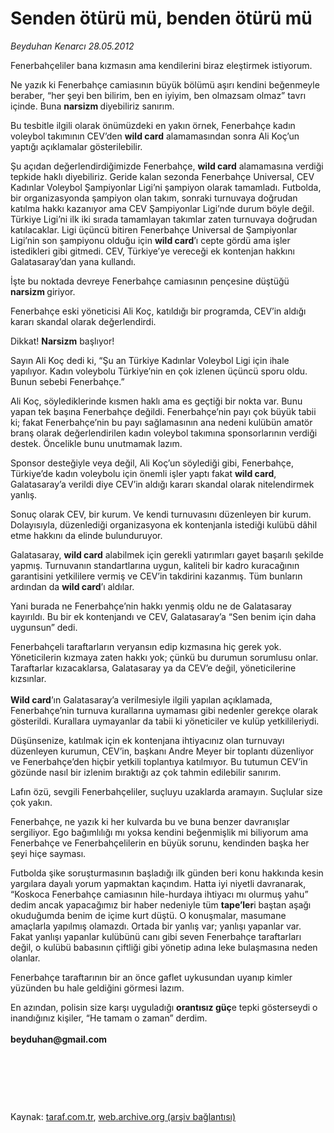 # Senden ötürü mü, benden ötürü mü

*Beyduhan Kenarcı 28.05.2012*

<div class="yazi"><p>Fenerbahçeliler bana kızmasın ama kendilerini biraz eleştirmek istiyorum.</p>
<p>Ne yazık ki Fenerbahçe camiasının büyük bölümü aşırı kendini beğenmeyle beraber, “her şeyi ben bilirim, ben en iyiyim, ben olmazsam olmaz” tavrı içinde. Buna <b>narsizm </b>diyebiliriz sanırım.</p>
<p>Bu tesbitle ilgili olarak önümüzdeki en yakın örnek, Fenerbahçe kadın voleybol takımının CEV’den <b>wild card</b> alamamasından sonra Ali Koç’un yaptığı açıklamalar gösterilebilir.</p>
<p>Şu açıdan değerlendirdiğimizde Fenerbahçe, <b>wild card</b> alamamasına verdiği tepkide haklı diyebiliriz. Geride kalan sezonda Fenerbahçe Universal, CEV Kadınlar Voleybol Şampiyonlar Ligi’ni şampiyon olarak tamamladı. Futbolda, bir organizasyonda şampiyon olan takım, sonraki turnuvaya doğrudan katılma hakkı kazanıyor ama CEV Şampiyonlar Ligi’nde durum böyle değil. Türkiye Ligi’ni ilk iki sırada tamamlayan takımlar zaten turnuvaya doğrudan katılacaklar. Ligi üçüncü bitiren Fenerbahçe Universal de Şampiyonlar Ligi’nin son şampiyonu olduğu için <b>wild card</b>’ı cepte gördü ama işler istedikleri gibi gitmedi. CEV, Türkiye’ye vereceği ek kontenjan hakkını Galatasaray’dan yana kullandı.</p>
<p>İşte bu noktada devreye Fenerbahçe camiasının pençesine düştüğü <b>narsizm </b>giriyor.</p>
<p>Fenerbahçe eski yöneticisi Ali Koç, katıldığı bir programda, CEV’in aldığı kararı skandal olarak değerlendirdi. </p>
<p>Dikkat! <b>Narsizm</b> başlıyor!</p>
<p>Sayın Ali Koç dedi ki, “Şu an Türkiye Kadınlar Voleybol Ligi için ihale yapılıyor. Kadın voleybolu Türkiye’nin en çok izlenen üçüncü sporu oldu. Bunun sebebi Fenerbahçe.”</p>
<p>Ali Koç, söylediklerinde kısmen haklı ama es geçtiği bir nokta var. Bunu yapan tek başına Fenerbahçe değildi. Fenerbahçe’nin payı çok büyük tabii ki; fakat Fenerbahçe’nin bu payı sağlamasının ana nedeni kulübün amatör branş olarak değerlendirilen kadın voleybol takımına sponsorlarının verdiği destek. Öncelikle bunu unutmamak lazım.</p>
<p>Sponsor desteğiyle veya değil, Ali Koç’un söylediği gibi, Fenerbahçe, Türkiye’de kadın voleybolu için önemli işler yaptı fakat <b>wild card</b>, Galatasaray’a verildi diye CEV’in aldığı kararı skandal olarak nitelendirmek yanlış.</p>
<p>Sonuç olarak CEV, bir kurum. Ve kendi turnuvasını düzenleyen bir kurum. Dolayısıyla, düzenlediği organizasyona ek kontenjanla istediği kulübü dâhil etme hakkını da elinde bulunduruyor.</p>
<p>Galatasaray, <b>wild card</b> alabilmek için gerekli yatırımları gayet başarılı şekilde yapmış. Turnuvanın standartlarına uygun, kaliteli bir kadro kuracağının garantisini yetkililere vermiş ve CEV’in takdirini kazanmış. Tüm bunların ardından da <b>wild card</b>’ı aldılar.</p>
<p>Yani burada ne Fenerbahçe’nin hakkı yenmiş oldu ne de Galatasaray kayırıldı. Bu bir ek kontenjandı ve CEV, Galatasaray’a “Sen benim için daha uygunsun” dedi.</p>
<p>Fenerbahçeli taraftarların veryansın edip kızmasına hiç gerek yok. Yöneticilerin kızmaya zaten hakkı yok; çünkü bu durumun sorumlusu onlar. Taraftarlar kızacaklarsa, Galatasaray ya da CEV’e değil, yöneticilerine kızsınlar.<br/><br/><b>Wild card</b>’ın Galatasaray’a verilmesiyle ilgili yapılan açıklamada, Fenerbahçe’nin turnuva kurallarına uymaması gibi nedenler gerekçe olarak gösterildi. Kurallara uymayanlar da tabii ki yöneticiler ve kulüp yetkilileriydi.</p>
<p>Düşünsenize, katılmak için ek kontenjana ihtiyacınız olan turnuvayı düzenleyen kurumun, CEV’in, başkanı Andre Meyer bir toplantı düzenliyor ve Fenerbahçe’den hiçbir yetkili toplantıya katılmıyor. Bu tutumun CEV’in gözünde nasıl bir izlenim bıraktığı az çok tahmin edilebilir sanırım.</p>
<p>Lafın özü, sevgili Fenerbahçeliler, suçluyu uzaklarda aramayın. Suçlular size çok yakın.</p>
<p>Fenerbahçe, ne yazık ki her kulvarda bu ve buna benzer davranışlar sergiliyor. Ego bağımlılığı mı yoksa kendini beğenmişlik mi biliyorum ama Fenerbahçe ve Fenerbahçelilerin en büyük sorunu, kendinden başka her şeyi hiçe sayması. </p>
<p>Futbolda şike soruşturmasının başladığı ilk günden beri konu hakkında kesin yargılara dayalı yorum yapmaktan kaçındım. Hatta iyi niyetli davranarak, “Koskoca Fenerbahçe camiasının hile-hurdaya ihtiyacı mı olurmuş yahu” dedim ancak yapacağımız bir haber nedeniyle tüm <b>tape’ler</b>i baştan aşağı okuduğumda benim de içime kurt düştü. O konuşmalar, masumane amaçlarla yapılmış olamazdı. Ortada bir yanlış var; yanlışı yapanlar var. Fakat yanlışı yapanlar kulübünü canı gibi seven Fenerbahçe taraftarları değil, o kulübü babasının çiftliği gibi yönetip adına leke bulaşmasına neden olanlar. </p>
<p>Fenerbahçe taraftarının bir an önce gaflet uykusundan uyanıp kimler yüzünden bu hale geldiğini görmesi lazım. </p>
<p>En azından, polisin size karşı uyguladığı <b>orantısız güç</b>e tepki gösterseydi o inandığınız kişiler, “He tamam o zaman” derdim.<br/><br/><b>beyduhan@gmail.com</b></p>
<p><b> </b></p>
<p><b> </b></p>
<p><b> </b></p>
</div>

Kaynak: [taraf.com.tr](http://www.taraf.com.tr/beyduhan-kenarci/makale-senden-oturu-mu-benden-oturu-mu.htm), [web.archive.org (arşiv bağlantısı)](http://web.archive.org/web/20131107083834/http://www.taraf.com.tr/beyduhan-kenarci/makale-senden-oturu-mu-benden-oturu-mu.htm)
